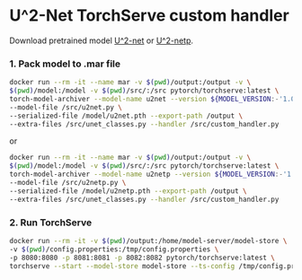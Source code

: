 # U^2-Net TorchServe custom handler 

Download pretrained model [U^2-net](https://drive.google.com/file/d/1ao1ovG1Qtx4b7EoskHXmi2E9rp5CHLcZ/view?usp=sharing) or [U^2-netp](https://drive.google.com/file/d/1rbSTGKAE-MTxBYHd-51l2hMOQPT_7EPy/view?usp=sharing).

### 1. Pack model to .mar file
```bash
docker run --rm -it --name mar -v $(pwd)/output:/output -v \
$(pwd)/model:/model -v $(pwd)/src/:/src pytorch/torchserve:latest \
torch-model-archiver --model-name u2net --version ${MODEL_VERSION:-'1.0'} \
--model-file /src/u2net.py \
--serialized-file /model/u2net.pth --export-path /output \
--extra-files /src/unet_classes.py --handler /src/custom_handler.py
```

or 

```bash
docker run --rm -it --name mar -v $(pwd)/output:/output -v \
$(pwd)/model:/model -v $(pwd)/src/:/src pytorch/torchserve:latest \
torch-model-archiver --model-name u2netp --version ${MODEL_VERSION:-'1.0'} \
--model-file /src/u2netp.py \
--serialized-file /model/u2netp.pth --export-path /output \
--extra-files /src/unet_classes.py --handler /src/custom_handler.py
```


### 2. Run TorchServe 
```bash
docker run --rm -it -v $(pwd)/output:/home/model-server/model-store \
-v $(pwd)/config.properties:/tmp/config.properties \
-p 8080:8080 -p 8081:8081 -p 8082:8082 pytorch/torchserve:latest \
torchserve --start --model-store model-store --ts-config /tmp/config.properties
```
